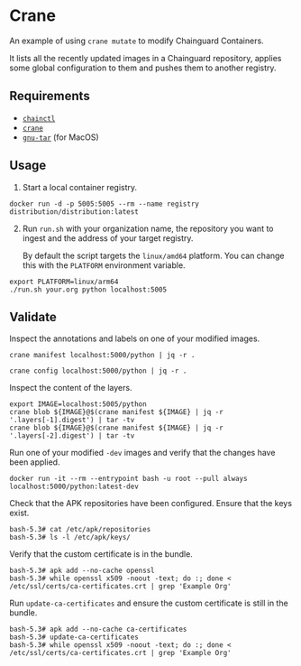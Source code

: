 # Crane

An example of using `crane mutate` to modify Chainguard Containers.

It lists all the recently updated images in a Chainguard repository, applies
some global configuration to them and pushes them to another registry.

## Requirements

- [`chainctl`](https://edu.chainguard.dev/chainguard/chainctl-usage/how-to-install-chainctl/)
- [`crane`](https://github.com/google/go-containerregistry/tree/main/cmd/crane)
- [`gnu-tar`](https://formulae.brew.sh/formula/gnu-tar) (for MacOS)

## Usage

1. Start a local container registry.

```
docker run -d -p 5005:5005 --rm --name registry distribution/distribution:latest
```

2. Run `run.sh` with your organization name, the repository you want to ingest and
   the address of your target registry.

   By default the script targets the `linux/amd64` platform. You can change
   this with the `PLATFORM` environment variable.

```
export PLATFORM=linux/arm64
./run.sh your.org python localhost:5005
```

## Validate

Inspect the annotations and labels on one of your modified images.

```
crane manifest localhost:5000/python | jq -r .
```

```
crane config localhost:5000/python | jq -r .
```

Inspect the content of the layers.

```
export IMAGE=localhost:5005/python
crane blob ${IMAGE}@$(crane manifest ${IMAGE} | jq -r '.layers[-1].digest') | tar -tv
crane blob ${IMAGE}@$(crane manifest ${IMAGE} | jq -r '.layers[-2].digest') | tar -tv
```

Run one of your modified `-dev` images and verify that the changes have been
applied.

```
docker run -it --rm --entrypoint bash -u root --pull always localhost:5000/python:latest-dev
```

Check that the APK repositories have been configured. Ensure that the keys exist.

```
bash-5.3# cat /etc/apk/repositories
bash-5.3# ls -l /etc/apk/keys/
```

Verify that the custom certificate is in the bundle.

```
bash-5.3# apk add --no-cache openssl
bash-5.3# while openssl x509 -noout -text; do :; done < /etc/ssl/certs/ca-certificates.crt | grep 'Example Org'
```

Run `update-ca-certificates` and ensure the custom certificate is still in the
bundle.

```
bash-5.3# apk add --no-cache ca-certificates
bash-5.3# update-ca-certificates 
bash-5.3# while openssl x509 -noout -text; do :; done < /etc/ssl/certs/ca-certificates.crt | grep 'Example Org'
```
